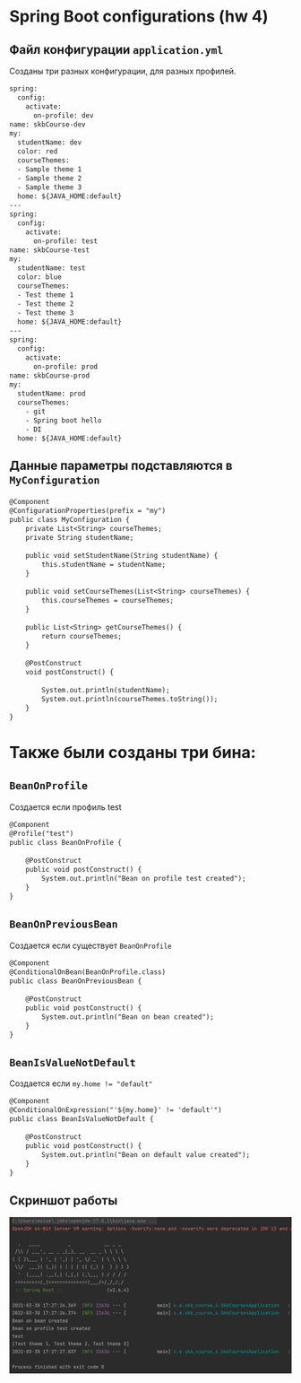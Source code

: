 # Spring Boot configurations (hw 4)
## Файл конфигурации ```application.yml```
Созданы три разных конфигурации, для разных профилей.
```
spring:
  config:
    activate:
      on-profile: dev
name: skbCourse-dev
my:
  studentName: dev
  color: red
  courseThemes:
  - Sample theme 1
  - Sample theme 2
  - Sample theme 3
  home: ${JAVA_HOME:default}
---
spring:
  config:
    activate:
      on-profile: test
name: skbCourse-test
my:
  studentName: test
  color: blue
  courseThemes:
  - Test theme 1
  - Test theme 2
  - Test theme 3
  home: ${JAVA_HOME:default}
---
spring:
  config:
    activate:
      on-profile: prod
name: skbCourse-prod
my:
  studentName: prod
  courseThemes:
    - git
    - Spring boot hello
    - DI
  home: ${JAVA_HOME:default}
```
## Данные параметры подставляются в ```MyConfiguration```
```
@Component
@ConfigurationProperties(prefix = "my")
public class MyConfiguration {
    private List<String> courseThemes;
    private String studentName;

    public void setStudentName(String studentName) {
        this.studentName = studentName;
    }

    public void setCourseThemes(List<String> courseThemes) {
        this.courseThemes = courseThemes;
    }

    public List<String> getCourseThemes() {
        return courseThemes;
    }

    @PostConstruct
    void postConstruct() {

        System.out.println(studentName);
        System.out.println(courseThemes.toString());
    }
}
```
# Также были созданы три бина:
## ```BeanOnProfile```
Создается если профиль test
```
@Component
@Profile("test")
public class BeanOnProfile {

    @PostConstruct
    public void postConstruct() {
        System.out.println("Bean on profile test created");
    }
}
```
## ```BeanOnPreviousBean```
Создается если существует ```BeanOnProfile```
```
@Component
@ConditionalOnBean(BeanOnProfile.class)
public class BeanOnPreviousBean {

    @PostConstruct
    public void postConstruct() {
        System.out.println("Bean on bean created");
    }
}
```
## ```BeanIsValueNotDefault```
Создается если ```my.home != "default"```
```
@Component
@ConditionalOnExpression("'${my.home}' != 'default'")
public class BeanIsValueNotDefault {

    @PostConstruct
    public void postConstruct() {
        System.out.println("Bean on default value created");
    }
}
```
## Скриншот работы
![](images/screen.png)